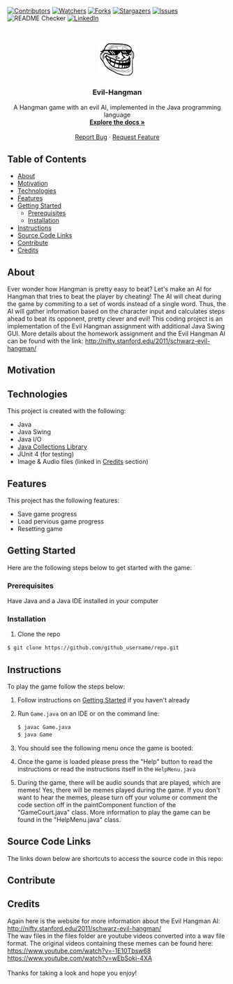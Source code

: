<!-- PROJECT SHIELDS -->
<!--
*** Using markdown "reference style" links for readability.
*** Reference links are enclosed in brackets [ ] instead of parentheses ( ).
*** See the bottom of this document for the declaration of the reference variables
-->
[![Contributors][contributors-shield]][contributors-url]
[![Watchers][watchers-shield]][watchers-url]
[![Forks][forks-shield]][forks-url]
[![Stargazers][stars-shield]][stars-url]
[![Issues][issues-shield]][issues-url]
![README Checker](https://github.com/jasont2022/evil-hangman/workflows/README%20URL%20Checker/badge.svg)
[![LinkedIn][linkedin-shield]][linkedin-url]



<!-- PROJECT LOGO -->
<br />
<p align="center">
  <a href="https://github.com/jasont2022/evil-hangman">
    <img src="files/troll2.png" alt="Logo" width="80" height="80">
  </a>

  <h3 align="center">Evil-Hangman</h3>

  <p align="center">
    A Hangman game with an evil AI, implemented in the Java programming language
    <br />
    <a href="https://github.com/jasont2022/evil-hangman"><strong>Explore the docs »</strong></a>
    <br />
    <br />
    <a href="https://github.com/jasont2022/evil-hangman/issues">Report Bug</a>
    ·
    <a href="https://github.com/jasont2022/evil-hangman/issues">Request Feature</a>
  </p>
</p>

## Table of Contents
* [About](#about)
* [Motivation](#motivation)
* [Technologies](#technologies)
* [Features](#features)
* [Getting Started](#getting-started)
  * [Prerequisites](#prerequisites)
  * [Installation](#installation)
* [Instructions](#instructions)
* [Source Code Links](#source-code-links)
* [Contribute](#contribute)
* [Credits](#credits)

## About
Ever wonder how Hangman is pretty easy to beat? Let's make an AI for Hangman that tries to beat the player by cheating! The AI will cheat during the game by commiting to a set of words instead of a single word. Thus, the AI will gather information based on the character input and calculates steps ahead to beat its opponent, pretty clever and evil! This coding project is an implementation of the Evil Hangman assignment with additional Java Swing GUI. More details about the homework assignment and the Evil Hangman AI can be found with the link: http://nifty.stanford.edu/2011/schwarz-evil-hangman/

## Motivation

## Technologies
This project is created with the following:
* Java
* Java Swing
* Java I/O
* [Java Collections Library](https://docs.oracle.com/javase/7/docs/api/java/util/Collections.html)
* JUnit 4 \(for testing\)
* Image & Audio files \(linked in [Credits](#credits) section\)

## Features
This project has the following features:
* Save game progress
* Load pervious game progress
* Resetting game

## Getting Started
Here are the following steps below to get started with the game:
### Prerequisites
Have Java and a Java IDE installed in your computer
### Installation
1. Clone the repo
```bash
$ git clone https://github.com/github_username/repo.git
```

## Instructions
To play the game follow the steps below:
1. Follow instructions on [Getting Started](#getting-started) if you haven't already
2. Run `Game.java` on an IDE or on the command line:

   ```bash
   $ javac Game.java
   $ java Game
   ```
3. You should see the following menu once the game is booted:
4. Once the game is loaded please press the "Help" button to read the instructions or read the instructions itself in the `HelpMenu.java` 
5. During the game, there will be audio sounds that are played, which are memes! Yes, there will be memes played during the game. If you don't want to hear the memes, please turn off your volume or comment the code section off in the paintComponent function of the "GameCourt.java" class. More information to play the game can be found in the "HelpMenu.java" class.

## Source Code Links
The links down below are shortcuts to access the source code in this repo:

## Contribute

## Credits
Again here is the website for more information about the Evil Hangman AI: http://nifty.stanford.edu/2011/schwarz-evil-hangman/
<br /> 
The wav files in the files folder are youtube videos converted into a wav file format. The original videos containing these memes can be found here: <br /> 
https://www.youtube.com/watch?v=-1E10Tbsw68
<br /> 
https://www.youtube.com/watch?v=wEbSoki-4XA
<br /> 
<br /> 
Thanks for taking a look and hope you enjoy!

<!-- Links -->
[contributors-shield]: https://img.shields.io/github/contributors/jasont2022/evil-hangman.svg?color=brightgreen&style=flat-square
[contributors-url]: https://github.com/jasont2022/evil-hangman/graphs/contributors
[watchers-shield]: https://img.shields.io/github/watchers/jasont2022/evil-hangman?style=flat-square
[watchers-url]: https://github.com/jasont2022/evil-hangman/watchers
[forks-shield]: https://img.shields.io/github/forks/jasont2022/evil-hangman.svg?style=flat-square
[forks-url]: https://github.com/jasont2022/evil-hangman/network/members
[stars-shield]: https://img.shields.io/github/stars/jasont2022/evil-hangman.svg?style=flat-square
[stars-url]: https://github.com/jasont2022/evil-hangman/stargazers
[issues-shield]: https://img.shields.io/github/issues/jasont2022/evil-hangman?color=success&style=flat-square
[issues-url]: https://github.com/jasont2022/evil-hangman/issues
[linkedin-shield]: https://img.shields.io/badge/-LinkedIn-black.svg?style=flat-square&logo=linkedin&colorB=555
[linkedin-url]: https://linkedin.com/in/jasontran2022

